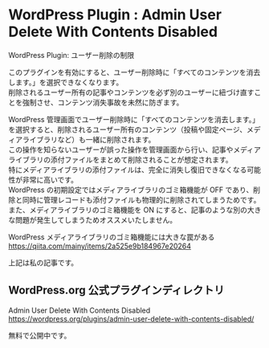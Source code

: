 # WordPress Plugin : Admin User Delete With Contents Disabled

WordPress Plugin: ユーザー削除の制限

このプラグインを有効にすると、ユーザー削除時に「すべてのコンテンツを消去します。」を選択できなくなります。  
削除されるユーザー所有の記事やコンテンツを必ず別のユーザーに紐づけ直すことを強制させ、コンテンツ消失事故を未然に防ぎます。

WordPress 管理画面でユーザー削除時に「すべてのコンテンツを消去します。」を選択すると、削除されるユーザー所有のコンテンツ（投稿や固定ページ、メディアライブラリなど）も一緒に削除されます。  
この操作を知らないユーザーが誤った操作を管理画面から行い、記事やメディアライブラリの添付ファイルをまとめて削除されることが想定されます。  
特にメディアライブラリの添付ファイルは、完全に消失し復旧できなくなる可能性が非常に高いです。  
WordPress の初期設定ではメディアライブラリのゴミ箱機能が OFF であり、削除と同時に管理レコードも添付ファイルも物理的に削除されてしまうためです。  
また、メディアライブラリのゴミ箱機能を ON にすると、記事のような別の大きな問題が発生してしまうためオススメいたしません。

WordPress メディアライブラリのゴミ箱機能には大きな罠がある  
https://qiita.com/mainy/items/2a525e9b184967e20264

上記は私の記事です。

## WordPress.org 公式プラグインディレクトリ

Admin User Delete With Contents Disabled  
https://wordpress.org/plugins/admin-user-delete-with-contents-disabled/

無料で公開中です。
